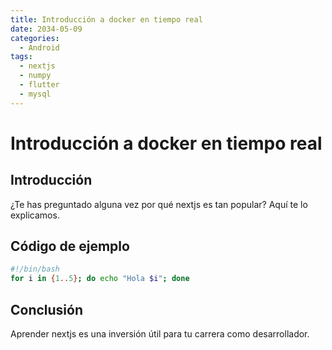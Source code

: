 ```yaml
---
title: Introducción a docker en tiempo real
date: 2034-05-09
categories:
  - Android
tags:
  - nextjs
  - numpy
  - flutter
  - mysql
---
```


# Introducción a docker en tiempo real

## Introducción

¿Te has preguntado alguna vez por qué nextjs es tan popular? Aquí te lo explicamos.

## Código de ejemplo

```bash
#!/bin/bash
for i in {1..5}; do echo "Hola $i"; done
```

## Conclusión

Aprender nextjs es una inversión útil para tu carrera como desarrollador.